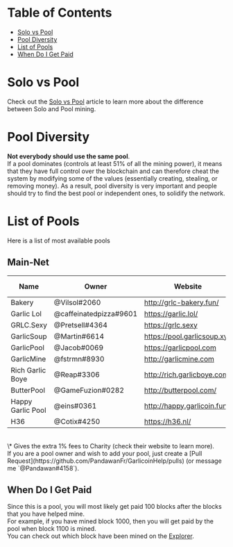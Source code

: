 # Table of Contents
- [Solo vs Pool](#solo-vs-pool)
- [Pool Diversity](#pool-diversity)
- [List of Pools](#list-of-pools)
- [When Do I Get Paid](#when-do-i-get-paid)

# Solo vs Pool
Check out the [Solo vs Pool](how-to-mine.html#solo-vs-pool) article to learn more about the difference between Solo and Pool mining.

# Pool Diversity
**Not everybody should use the same pool**.  
If a pool dominates (controls at least 51% of all the mining power), it means that they have full control over the blockchain and can therefore cheat the system by modifying some of the values (essentially creating, stealing, or removing money). As a result, pool diversity is very important and people should try to find the best pool or independent ones, to solidify the network.

# List of Pools
Here is a list of most available pools  

## Main-Net
| Name             | Owner                  | Website                     | Pool Fee | Address                                   | Verified |
|------------------|------------------------|-----------------------------|----------|-------------------------------------------|----------|
| Bakery           | @Vilsol#2060           | http://grlc-bakery.fun/     | 1%       | stratum+tcp://pool.grlc-bakery.fun:3333   | Yes      |
| Garlic Lol       | @caffeinatedpizza#9601 | https://garlic.lol/         | 0.69%    | stratum+tcp://pool.garlic.lol:3333        | Yes      |
| GRLC.Sexy        | @Pretsell#4364         | https://grlc.sexy           | 0.5%     | stratum+tcp://grlc.sexy:3333              | Yes      |  
| GarlicSoup       | @Martin#6614           | https://pool.garlicsoup.xyz | 1%**\*** | stratum+tcp://us.pool.garlicsoup.xyz:3333 | Yes      |
| GarlicPool       | @Jacob#0069            | https://garlicpool.com      | 1%       | stratum+tcp://grow.garlicpool.com:3333    | No       |
| GarlicMine       | @fstrmn#8930           | http://garlicmine.com       | 1.5%     | stratum+tcp://garlicmine.com:3333         | No       |
| Rich Garlic Boye | @Reap#3306             | http://rich.garlicboye.com/ | 1%       | stratum+tcp://rich.garlicboye.com:3333    | No       |
| ButterPool       | @GameFuzion#0282       | http://butterpool.com/      | 0.75%    | stratum+tcp://butterpool.com:3032         | No       |
| Happy Garlic Pool| @eins#0361             | http://happy.garlicoin.fun  | 0.7%     | stratum+tcp://happy.garlicoin.fun:3210    | No       |
| H36              | @Cotix#4250            | https://h36.nl/             | 2%       | stratum+tcp://h36.nl3333                  | No       |

<br>
\* Gives the extra 1% fees to Charity (check their website to learn more).  
<br>
If you are a pool owner and wish to add your pool, just create a [Pull Request](https://github.com/PandawanFr/GarlicoinHelp/pulls) (or message me `@Pandawan#4158`).

## When Do I Get Paid
Since this is a pool, you will most likely get paid 100 blocks after the blocks that you have helped mine.  
For example, if you have mined block 1000, then you will get paid by the pool when block 1100 is mined.  
You can check out which block have been mined on the [Explorer](http://explorer.garlicoin.io/).
